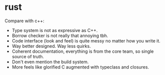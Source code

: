 # rust

Compare with c++:
- Type system is not as expressive as C++.
- Borrow checker is not really that annoying tbh.
- Code interface (look and feel) is quite messy no matter how you write it.
- Way better designed. Way less quirks.
- Coherent documentation, everything is from the core team, so single source of truth.
- Don't even mention the build system.
- More feels like glorified C augmented with typeclass and closures.
